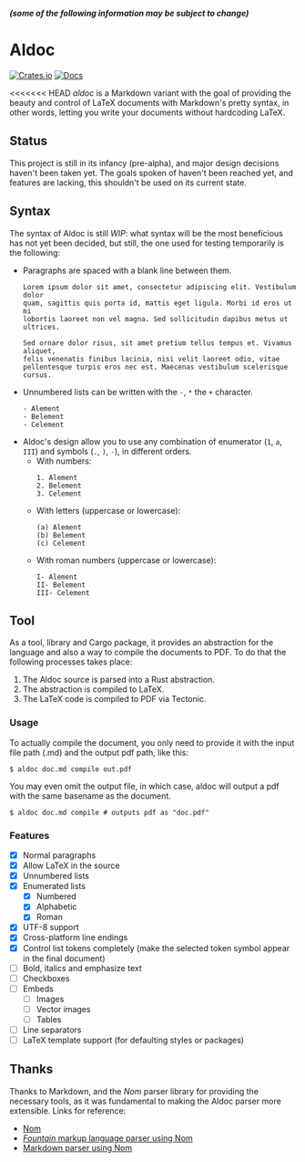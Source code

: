 ***(some of the following information may be subject to change)***
# Aldoc

[![Crates.io](https://img.shields.io/crates/v/aldoc.svg)](https://crates.io/crates/aldoc)
[![Docs](https://docs.rs/aldoc/badge.svg)](https://docs.rs/aldoc)

<<<<<<< HEAD
*aldoc* is a Markdown variant with the goal of providing the beauty and control 
of LaTeX documents with Markdown's pretty syntax, in other words, letting you 
write your documents without hardcoding LaTeX.

## Status

This project is still in its infancy (pre-alpha), and major design decisions 
haven't been taken yet. The goals spoken of haven't been reached yet, and 
features are lacking, this shouldn't be used on its current state.

## Syntax 

The syntax of Aldoc is still *WIP*: what syntax will be the most beneficious 
has not yet been decided, but still, the one used for testing temporarily is 
the following:

- Paragraphs are spaced with a blank line between them.
	```
	Lorem ipsum dolor sit amet, consectetur adipiscing elit. Vestibulum dolor 
	quam, sagittis quis porta id, mattis eget ligula. Morbi id eros ut mi 
	lobortis laoreet non vel magna. Sed sollicitudin dapibus metus ut ultrices. 

	Sed ornare dolor risus, sit amet pretium tellus tempus et. Vivamus aliquet,
	felis venenatis finibus lacinia, nisi velit laoreet odio, vitae 
	pellentesque turpis eros nec est. Maecenas vestibulum scelerisque cursus.
	```
- Unnumbered lists can be written with the `-`, `*` the `+` character.
	```
	- Alement
	- Belement
	- Celement
	```
- Aldoc's design allow you to use any combination of enumerator (`1`, `a`, 
`III`) and symbols (`.`, `)`, `-`), in different orders.
	- With numbers:
		```
		1. Alement
		2. Belement
		3. Celement
		```
	- With letters (uppercase or lowercase):
		```
		(a) Alement
		(b) Belement
		(c) Celement
		```
	- With roman numbers (uppercase or lowercase):
		```
		I- Alement
		II- Belement
		III- Celement
		```

## Tool

As a tool, library and Cargo package, it provides an abstraction for the 
language and also a way to compile the documents to PDF. To do that the 
following processes takes place:

1. The Aldoc source is parsed into a Rust abstraction.
2. The abstraction is compiled to LaTeX.
3. The LaTeX code is compiled to PDF via Tectonic.

### Usage

To actually compile the document, you only need to provide it with the input
file path (.md) and the output pdf path, like this:

```shell
$ aldoc doc.md compile out.pdf
```

You may even omit the output file, in which case, aldoc will output a pdf
with the same basename as the document.

```shell
$ aldoc doc.md compile # outputs pdf as "doc.pdf"
```

### Features

- [X] Normal paragraphs
- [X] Allow LaTeX in the source
- [X] Unnumbered lists
- [X] Enumerated lists
	- [X] Numbered
	- [X] Alphabetic
	- [X] Roman
- [X] UTF-8 support
- [X] Cross-platform line endings
- [X] Control list tokens completely (make the selected token symbol appear in 
the final document)
- [ ] Bold, italics and emphasize text
- [ ] Checkboxes
- [ ] Embeds
	- [ ] Images
	- [ ] Vector images
	- [ ] Tables
- [ ] Line separators
- [ ] LaTeX template support (for defaulting styles or packages)

## Thanks

Thanks to Markdown, and the *Nom* parser library for providing the necessary 
tools, as it was fundamental to making the Aldoc parser more extensible. Links 
for reference:

- [Nom](https://github.com/Geal/nom)
- [*Fountain* markup language parser using Nom](https://github.com/adamchalmers/fountain-rs)
- [Markdown parser using Nom](https://github.com/HGHimself/prose/blob/master/src/markdown.rs)
